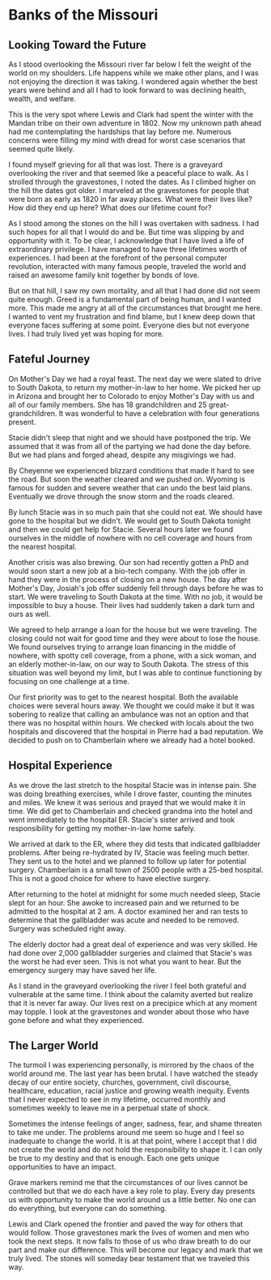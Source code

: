 # Banks of the Missouri

## Looking Toward the Future

As I stood overlooking the Missouri river far below I felt the weight of the
world on my shoulders.  Life happens while we make other plans, and I was not
enjoying the direction it was taking.  I wondered again whether the best years
were behind and all I had to look forward to was declining health, wealth, and
welfare.

This is the very spot where Lewis and Clark had spent the winter with the Mandan
tribe on their own adventure in 1802.  Now my unknown path ahead had me
contemplating the hardships that lay before me.  Numerous concerns were filling
my mind with dread for worst case scenarios that seemed quite likely.

I found myself grieving for all that was lost.  There is a graveyard overlooking
the river and that seemed like a peaceful place to walk.  As I strolled through
the gravestones, I noted the dates.  As I climbed higher on the hill the dates
got older.   I marveled at the gravestones for people that were born as early as
1820 in far away places.  What were their lives like? How did they end up here? 
What does our lifetime count for?

As I stood among the stones on the hill I was overtaken with sadness. I had such
hopes for all that I would do and be. But time was slipping by and opportunity
with it.  To be clear, I acknowledge that I have lived a life of extraordinary
privilege.  I have managed to have three lifetimes worth of experiences.  I had
been at the forefront of the personal computer revolution, interacted with many
famous people, traveled the world and raised an awesome  family knit together by
bonds of love.

But on that hill, I saw my own mortality, and all that I had done did not seem
quite enough.  Greed is a fundamental part of being human, and I wanted more. 
This made me angry at all of the circumstances that brought me here.  I wanted
to vent my frustration and find blame, but I knew deep down that everyone faces
suffering at some point.  Everyone dies but not everyone lives. I had truly
lived yet was hoping for more.


## Fateful Journey

On Mother's Day we had a royal feast.  The next day we were slated to drive to
South Dakota, to return my mother-in-law to her home.  We picked her up in
Arizona and brought her to Colorado to enjoy Mother's Day with us and all of our
family members.  She has 18 grandchildren and 25 great-grandchildren.  It was
wonderful to have a celebration with four generations present.  

Stacie didn't sleep that night and we should have postponed the trip. We assumed
that it was from all of the partying we had done the day before. But we had
plans and forged ahead, despite any misgivings we had.  

By Cheyenne we experienced blizzard conditions that made it hard to see the road. But
soon the weather cleared and we pushed on.  Wyoming is famous for sudden and
severe weather that can undo the best laid plans.  Eventually we drove through
the snow storm and the roads cleared.

By lunch Stacie was in so much pain that she could not eat. We should have gone
to the hospital but we didn't.  We would get to South Dakota tonight and then we
could get help for Stacie.  Several hours later we found ourselves in the middle
of nowhere with no cell coverage and hours from the nearest hospital.

Another crisis was also brewing.  Our son had recently gotten a PhD and would soon
start a new job at a bio-tech company.  With the job offer in hand they were in
the process of closing on a new house. The day after Mother's Day, Josiah's job
offer suddenly fell through days before he was to start. 
We were traveling to South Dakota at the time.  With no job, it
would be impossible to buy a house.  Their lives had suddenly taken a dark turn
and ours as well.

We agreed to help arrange a loan for the house but we were traveling.  The
closing could not wait for good time and they were about to lose the house.  We
found ourselves trying to arrange loan financing in the middle of nowhere, with
spotty cell coverage, from a phone, with a sick woman, and an elderly
mother-in-law, on our way to South Dakota.  The stress of this situation was well
beyond my limit, but I was able to continue functioning by focusing on one
challenge at a time.

Our first priority was to get to the nearest hospital.  Both the available 
choices were
several hours away.  We thought we could make it but it was sobering to realize
that  calling an ambulance was not an option and that there was no hospital
within hours. We checked with locals about the two hospitals and discovered that the
hospital in Pierre had a bad reputation.  We decided to push on to Chamberlain
where we already had a hotel booked.


## Hospital Experience

As we drove the last stretch to the hospital Stacie was in intense pain.  She
was doing breathing exercises, while I drove faster, counting the minutes and
miles.  We knew it was serious  and prayed that we would make it in time.  We
did get to Chamberlain and checked grandma into the hotel and went immediately
to the hospital ER.  Stacie's sister arrived and took responsibility for getting
my mother-in-law home safely.

We arrived at dark to the ER, where they did tests that indicated gallbladder
problems.  After being re-hydrated by IV, Stacie was feeling much better.   They
sent us to the hotel and we planned to follow up later for potential surgery.
Chamberlain is a small town of 2500 people with a 25-bed hospital.  This is
not a good choice for where to have elective surgery.

After returning to the hotel at midnight for some much needed sleep, Stacie
slept for an hour.  She awoke to increased pain and we returned to be admitted
to the hospital at 2 am. A doctor examined her and ran tests to determine that
the gallbladder was acute and needed to be removed.  Surgery was scheduled right
away.

The elderly doctor had a great deal of experience and was very skilled.  He had
done over 2,000 gallbladder surgeries and claimed that Stacie's was the worst he
had ever seen.  This is not what you want to hear.  But the emergency surgery
may have saved her life.

As I stand in the graveyard overlooking the river I feel both grateful and
vulnerable at the same time.  I think about the calamity averted but realize
that it is never far away.  Our lives rest on a precipice which at any moment
may topple.  I look at the gravestones and wonder about those who have gone
before and what they experienced.


## The Larger World

The turmoil I was experiencing personally, is mirrored by the chaos of the world
around me.  The last year has been brutal. I have watched the steady decay of  our
entire society, churches, government, civil discourse, healthcare, education,
racial justice and growing wealth inequity. Events that I never expected to see
in my lifetime, occurred monthly and sometimes weekly to leave me in a perpetual
state of shock.

Sometimes the intense feelings of anger, sadness, fear, and shame threaten to
take me under. The problems around me seem so huge and I feel so inadequate to
change the world. It is at that point, where I accept that I did not create the
world and do not hold the responsibility to shape it.  I can only be true to
my destiny and that is enough.  Each one gets unique opportunities to have an
impact.

Grave markers remind me that the circumstances of our lives cannot be
controlled but that we do each have a key role to play.  Every day presents us
with opportunity to make the world around us a little better.  No one can do
everything, but everyone can do something.

Lewis and Clark opened the frontier and paved the way for others that would
follow.  Those gravestones mark the lives of women and men who took the next
steps.   It now falls to those of us who draw breath to do our part and make our
difference.  This will become our legacy and mark that we truly lived.  The
stones will someday bear testament that we traveled this way.

